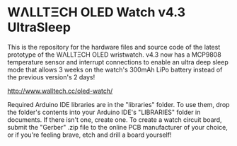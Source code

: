 WΛLLTΞCH OLED Watch v4.3 UltraSleep
===================================

This is the repository for the hardware files and source code of the latest prototype of the WΛLLTΞCH OLED wristwatch. v4.3 now has a MCP9808 temperature sensor and interrupt connections to enable an ultra deep sleep mode that allows 3 weeks on the watch's 300mAh LiPo battery instead of the previous version's 2 days!

http://www.walltech.cc/oled-watch/

Required Arduino IDE libraries are in the "libraries" folder. To use them, drop the folder's contents into your Arduino IDE's "LIBRARIES" folder in documents. If there isn't one, create one. To create a watch circuit board, submit the "Gerber" .zip file to the online PCB manufacturer of your choice, or if you're feeling brave, etch and drill a board yourself!
